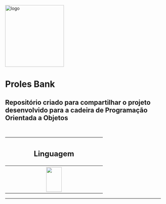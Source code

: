 <img src="https://github.com/emersonianb/Proles-Bank/blob/f6c50064ed9849129fbf6f7d677d0c4182e1c645/p__1_-removebg-preview.png" alt="logo" width=190 height=200>

# Proles Bank

<p> <h2> Repositório criado para compartilhar o projeto desenvolvido para a cadeira de Programação Orientada a Objetos </h2> </p> <br>
<table align="center">
  <tr>
    <th width=300> <h2> Linguagem </h2> </th>
  </tr>
  <tr>
    <th width=300>
      <img src="https://cdn.jsdelivr.net/gh/devicons/devicon/icons/cplusplus/cplusplus-original.svg" width=50 height=80 />
    </th>
  </tr>

</table>

<hr>
